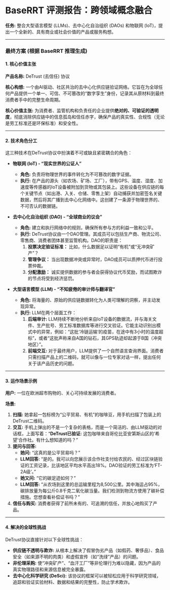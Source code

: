 
# BaseRRT 评测报告：跨领域概念融合

**任务:** 整合大型语言模型 (LLMs)、去中心化自治组织 (DAOs) 和物联网 (IoT)，提出一个全新的、具有商业或社会价值的产品或服务构想。

---

### **最终方案 (根据 BaseRRT 推理生成)**

#### **1. 核心价值主张**

**产品名称:** DeTrust (去信任) 协议

**核心构想:** 一个由AI驱动、社区共治的去中心化供应链验证网络。它旨在为全球任何产品提供一个单一、可信、不可篡改的“数字孪生”身份，记录其从原材料到最终消费者手中的完整生命周期。

**核心价值主张:** 为消费者、监管机构和负责任的企业提供**绝对的、可验证的透明度**，彻底消除供应链中的信息孤岛和信任赤字，确保产品的真实性、合规性（无论是劳工标准还是环保标准）和安全性。

---

#### **2. 技术角色分工**

这三种技术在DeTrust协议中扮演着不可或缺且紧密耦合的角色：

*   **物联网 (IoT) - “现实世界的公证人”**
    *   **角色:** 负责将物理世界的事件转化为不可篡改的数字证据。
    *   **执行:** 在产品的源头（如农场、矿场、工厂），带有GPS、温度、湿度、加速度等传感器的IoT设备被附加到货物或其包装上。这些设备在供应链的每个关键节点（如出港、入关、仓储、零售上架）自动捕获并加密签名关键数据，然后将其广播到去中心化网络中。这创建了一条源于物理世界的、不可否认的数据链。

*   **去中心化自治组织 (DAO) - “全球商业的议会”**
    *   **角色:** 建立和执行网络中的规则，确保所有参与方的利益一致和公平。
    *   **执行:** DeTrust协议由一个DAO管理。其成员可以包括生产商、物流公司、零售商、消费者团体甚至监管机构。DAO的职责是：
        1.  **投票决定验证标准：** 比如，什么数据足以证明“有机”或“无冲突矿产”？
        2.  **管理争议：** 当出现数据冲突或异常时，DAO成员可以质押代币进行投票仲裁。
        3.  **分配激励：** 诚实提供数据的参与者会获得协议代币奖励，而试图欺诈的节点将受到经济惩罚。

*   **大型语言模型 (LLM) - “不知疲倦的审计师与翻译官”**
    *   **角色:** 将海量的、原始的供应链数据转化为人类可理解的洞察，并主动发现异常。
    *   **执行:** LLM在两个层面工作：
        1.  **后端审计:** LLM持续不断地分析来自IoT设备的数据流，并与海关文件、生产批号、劳工标准数据库等进行交叉验证。它能主动识别出模式中的异常，例如：“这批‘冷链运输’的疫苗，在途中有3小时的温度超标”，或者“这批声称来自A国的钻石，其GPS轨迹却起源于B国（冲突地区）”。
        2.  **前端交互:** 对于最终用户，LLM提供了一个自然语言查询界面。消费者只需扫描产品上的二维码，就可以像与一位专家对话一样，提出任何关于该产品历史的问题。

---

#### **3. 运作场景示例**

**用户:** 一位在欧洲超市购物的、关心可持续发展的消费者。

**场景:**
1.  **扫描:** 她拿起一包标榜为“公平贸易、有机”的咖啡豆，用手机扫描了包装上的DeTrust二维码。
2.  **交互:** 手机上弹出的不是一个复杂的表格，而是一个简洁的、由LLM驱动的对话框，上面写着：“**DeTrust已验证:** 这包咖啡来自哥伦比亚安第斯山区的‘希望’合作社。有什么想知道的吗？”
3.  **提问与回答:**
    *   **她问:** “这真的是公平贸易吗？”
    *   **LLM回答:** “是的。我可以向您展示该合作社支付给农民的、经过区块链验证的工资记录，比该地区平均水平高出18%。DAO验证的劳工标准为‘FT-2A级’。”
    *   **她又问:** “它的碳足迹如何？”
    *   **LLM回答:** “从农场到这里的总运输里程为8,500公里。其中海运占95%，碳排放量为每公斤0.8千克二氧化碳当量。我们检测到物流方使用了碳补偿措施。您想查看补偿证书吗？”
4.  **信任与购买:** 消费者获得了前所未有的、可追溯的信任，并放心地购买了产品。

---

#### **4. 解决的全球性挑战**

DeTrust协议直接针对以下全球性挑战：

*   **供应链不透明与欺诈:** 从根本上解决了假冒伪劣产品（如假药、奢侈品）、食品安全（如来源不明的肉类）和虚假宣传（如“洗绿”产品）的问题。
*   **非伦理采购:** 使“冲突矿产”、“血汗工厂”等非伦理行为难以隐藏，因为产品的真实物理路径和来源信息被完全暴露。
*   **去中心化科学研究 (DeSci):** 该协议的框架可以被轻松应用于科学研究领域，追踪和验证实验材料、数据和结果的完整性，防止学术欺诈。
